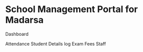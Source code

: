 # School Management Portal for Madarsa

<p>Dashboard</p>
Attendance
Student Details log
Exam
Fees
Staff

